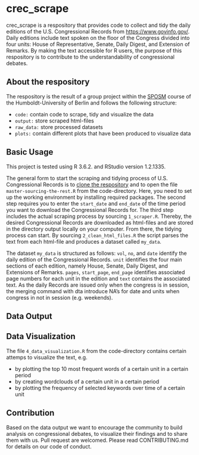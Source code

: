# crec_scrape
crec_scrape is a respository that provides code to collect and tidy the daily editions of the U.S. Congressional Records from https://www.govinfo.gov/. Daily editions include text spoken on the floor of the Congress divided into four units: House of Representative, Senate, Daily Digest, and Extension of Remarks. By making the text accessible for R users, the purpose of this respository is to contribute to the understandability of congressional debates. 

## About the respository
The respository is the result of a group project within the [SPOSM](https://github.com/joachim-gassen/sposm) course of the Humboldt-University of Berlin and follows the following structure:

* `code:` contain code to scrape, tidy and visualize the data
* `output:` store scraped html-files
* `raw_data:` store processed datasets
* `plots:` contain different plots that have been produced to visualize data

## Basic Usage
This project is tested using R 3.6.2. and RStudio version 1.2.1335.

The general form to start the scraping and tidying process of U.S. Congressional Records is to [clone the respository](https://help.github.com/en/github/creating-cloning-and-archiving-repositories/cloning-a-repository) and to open the file `master-sourcing-the-rest.R` from the code-directory. 
Here, you need to set up the working environment by installing required packages. The second step requires you to enter the `start_date` and `end_date` of the time period you want to download the Congressional Records for. The third step includes the actual scraping process by sourcing `1_scraper.R`. Thereby, the desired Congressional Records are downloaded as html-files and are stored in the directory output locally on your computer. From there, the tidying process can start. By sourcing `2_clean_html_files.R` the script parses the text from each html-file and produces a dataset called `my_data`. 

The dataset `my_data` is structured as follows: `vol`, `no`, and `date` identify the daily edition of the Congressional Records. `unit` identifies the four main sections of each edition, namely House, Senate, Daily Digest, and Extensions of Remarks. `pages`, `start_page`, `end_page` identifies associated page numbers for each unit in the edition and `text` contains the associated text. As the daily Records are issued only when the congress is in session, the merging command with dta introduce NA’s for date and units when congress in not in session (e.g. weekends). 

## Data Output

## Data Visualization
The file `4_data_visualization.R` from the code-directory contains certain attemps to visualize the text, e.g. 
* by plotting the top 10 most frequent words of a certain unit in a certain period
* by creating wordclouds of a certain unit in a certain period
* by plotting the frequency of selected keywords over time of a certain unit 

## Contribution
Based on the data output we want to encourage the community to build analysis on congressional debates, to visualize their findings and to share them with us. Pull request are welcomed. Please read CONTRIBUTING.md for details on our code of conduct.
